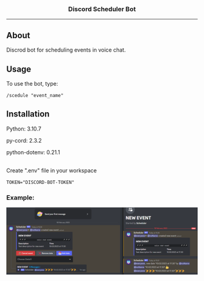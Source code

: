 <h3 align="center">Discord Scheduler Bot</h3>

---

## About <a name = "about"></a>

Discrod bot for scheduling events in voice chat.

## Usage <a name = "usage"></a>

To use the bot, type:

```
/scedule "event_name"
```

## Installation <a name = "installation"></a>

Python: 3.10.7

py-cord: 2.3.2

python-dotenv: 0.21.1
<br><br>

Create ".env" file in your workspace

```
TOKEN="DISCORD-BOT-TOKEN"
```

### Example:

![alt text](Scheduler.PNG)
